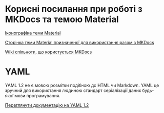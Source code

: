 # Корисні посилання при роботі з MKDocs та темою Material 

[Іконографіка теми Material](https://material.io/tools/icons/?style=baseline)

[Сторінка теми Material призначеної для використання разом з MKDocs](https://squidfunk.github.io/mkdocs-material/)

[Wiki спільноти, що користується MKDocs](https://github.com/mkdocs/mkdocs/wiki/MkDocs-Themes)

# YAML

YAML 1.2 не є мовою розмітки подібною до HTML чи Markdown. YAML це зручний для використання людиною стандарт серіалізації даних будь-якої мови програмування.  

[Переглянути документацію на YAML 1.2](https://yaml.org/spec/1.2/spec.html)
